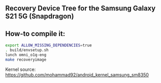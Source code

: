 ## Recovery Device Tree for the Samsung Galaxy S21 5G (Snapdragon)

## How-to compile it:

```sh
export ALLOW_MISSING_DEPENDENCIES=true
. build/envsetup.sh
lunch omni_o1q-eng
make recoveryimage
```

Kernel source:
https://github.com/mohammad92/android_kernel_samsung_sm8350

